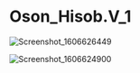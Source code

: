 # Oson_Hisob.V_1
![Screenshot_1606626449](https://user-images.githubusercontent.com/48511954/100533841-b1ec4a00-322a-11eb-9d0a-349ee2bda18c.png)

![Screenshot_1606624900](https://user-images.githubusercontent.com/48511954/100533591-f88c7500-3227-11eb-93f9-52ddb77b26ad.png)

